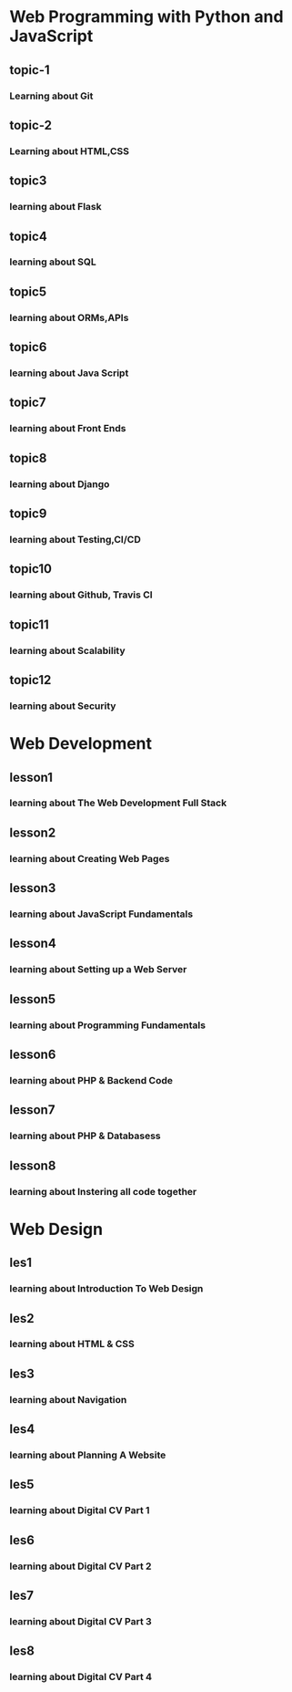 # Web Programming with Python and JavaScript
<html>
  <h2>topic-1</h2>
  <h3>Learning about Git</h3>
  <h2>topic-2</h2>
  <h3>Learning about HTML,CSS</h3>
  <h2>topic3</h2>
  <h3>learning about Flask </h3>
  <h2>topic4</h2>
  <h3>learning about SQL </h3>
  <h2>topic5</h2>
  <h3>learning about ORMs,APIs </h3>
  <h2>topic6</h2>
  <h3>learning about Java Script </h3>
  <h2>topic7</h2>
  <h3>learning about Front Ends </h3>
  <h2>topic8</h2>
  <h3>learning about Django </h3>
  <h2>topic9</h2>
  <h3>learning about Testing,CI/CD </h3>
  <h2>topic10</h2>
  <h3>learning about Github, Travis CI </h3>
  <h2>topic11</h2>
  <h3>learning about Scalability </h3>
  <h2>topic12</h2>
  <h3>learning about Security </h3>
  
  
  
  <h1> Web Development</h1>
  
  <h2>lesson1</h2>
  <h3>learning about The Web Development Full Stack</h3>
  <h2>lesson2</h2>
  <h3>learning about Creating Web Pages</h3>
  <h2>lesson3</h2>
  <h3>learning about JavaScript Fundamentals</h3>
  <h2>lesson4</h2>
  <h3>learning about Setting up a Web Server</h3>
  <h2>lesson5</h2>
  <h3>learning about Programming Fundamentals</h3>
  <h2>lesson6</h2>
  <h3>learning about PHP & Backend Code</h3>
  <h2>lesson7</h2>
  <h3>learning about PHP & Databasess</h3>
  <h2>lesson8</h2>
  <h3>learning about Instering all code together</h3>
  
  <h1> Web Design</h1>
  
  <h2>les1</h2>
  <h3>learning about Introduction To Web Design</h3>
  <h2>les2</h2>
  <h3>learning about HTML & CSS</h3>
  <h2>les3</h2>
  <h3>learning about Navigation</h3>
  <h2>les4</h2>
  <h3>learning about Planning A Website</h3>
  <h2>les5</h2>
  <h3>learning about Digital CV Part 1</h3>
  <h2>les6</h2>
  <h3>learning about Digital CV Part 2</h3>
  <h2>les7</h2>
  <h3>learning about Digital CV Part 3</h3>
  <h2>les8</h2>
  <h3>learning about Digital CV Part 4</h3>
  </html>
